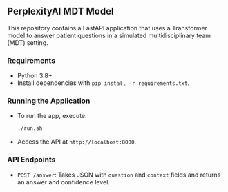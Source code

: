 ## PerplexityAI MDT Model

This repository contains a FastAPI application that uses a Transformer model to answer patient questions in a simulated multidisciplinary team (MDT) setting.

### Requirements
- Python 3.8+
- Install dependencies with `pip install -r requirements.txt`.

### Running the Application
- To run the app, execute:
  ```bash
  ./run.sh
  ```
- Access the API at `http://localhost:8000`.

### API Endpoints
- `POST /answer`: Takes JSON with `question` and `context` fields and returns an answer and confidence level.
